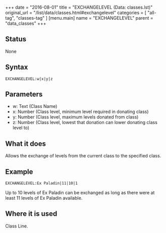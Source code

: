 +++
date = "2016-08-01"
title = "EXCHANGELEVEL (Data: classes.lst)"
original_url = "/list/data/classes.html#exchangelevel"
categories = [ "all-tag", "classes-tag" ]
[menu.main]
    name = "EXCHANGELEVEL"
    parent = "data_classes"
+++

## Status

None

## Syntax

`EXCHANGELEVEL:w|x|y|z`

## Parameters

-   w: Text (Class Name)
-   x: Number (Class level, minimum level required in
    donating class)
-   y: Number (Class level, maximum levels donated
    from class)
-   z: Number (Class level, lowest that donation can
    lower donating class level to)



What it does
------------

Allows the exchange of levels from the current class to the specified
class.

Example
-------

`EXCHANGELEVEL:Ex Paladin|11|10|1`

Up to 10 levels of Ex Paladin can be exchanged as long as there were at
least 11 levels of Ex Paladin available.

Where it is used
----------------

Class Line.

